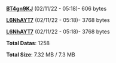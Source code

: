 [**BT4gn9KJ**](/data/BT4gn9KJ.txt) (02/11/22 - 05:18)- 606 bytes

[**L6NhAYT7**](/data/L6NhAYT7.txt) (02/11/22 - 05:18)- 3768 bytes

[**L6NhAYT7**](/data/L6NhAYT7.txt) (02/11/22 - 05:18)- 3768 bytes

**Total Datas**: 1258

**Total Size**: 7.32 MB / 7.3 MB